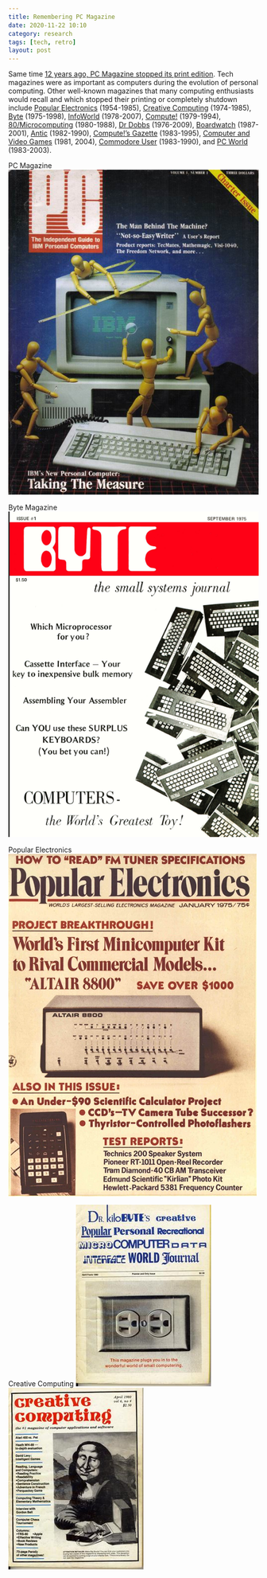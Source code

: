 ```yaml
---
title: Remembering PC Magazine  
date: 2020-11-22 10:10
category: research 
tags: [tech, retro]
layout: post
---
```


Same time <a  target="_blank" href="https://www.technologizer.com/2008/11/19/pc-magazine-a-magazine-no-more/">12 years ago, PC Magazine stopped its print edition</a>. Tech magazines were as important as computers during the evolution of personal computing. Other well-known magazines that many computing enthusiasts would recall and which stopped their printing or completely shutdown include <a  target="_blank" href="https://en.wikipedia.org/wiki/Popular_Electronics">Popular Electronics</a> (1954-1985), <a  target="_blank" href="https://en.wikipedia.org/wiki/Creative_Computing_(magazine)">Creative Computing</a> (1974-1985), <a  target="_blank" href="https://en.wikipedia.org/wiki/Byte_(magazine)">Byte</a> (1975-1998), <a  target="_blank" href="https://en.wikipedia.org/wiki/InfoWorld">InfoWorld</a> (1978-2007), <a  target="_blank" href="https://en.wikipedia.org/wiki/Compute!">Compute!</a> (1979-1994), <a  target="_blank" href="https://en.wikipedia.org/wiki/80_Micro">80/Microcomputing</a> (1980-1988), <a  target="_blank" href="https://en.wikipedia.org/wiki/Dr._Dobb%27s_Journal">Dr Dobbs</a> (1976-2009), <a  target="_blank" href="https://en.wikipedia.org/wiki/Boardwatch">Boardwatch</a> (1987-2001), <a  target="_blank" href="https://en.wikipedia.org/wiki/Antic_(magazine)">Antic</a> (1982-1990), <a  target="_blank" href="https://en.wikipedia.org/wiki/Compute!%27s_Gazette">Compute!’s Gazette</a> (1983-1995), <a  target="_blank" href="https://en.wikipedia.org/wiki/Computer_and_Video_Games">Computer and Video Games</a> (1981, 2004), <a  target="_blank" href="https://en.wikipedia.org/wiki/Commodore_User">Commodore User</a> (1983-1990), and <a  target="_blank" href="https://en.wikipedia.org/wiki/PC_World">PC World</a> (1983-2003).

PC Magazine
![PC Magazine](/assets/images/retro_computing/pcv1n1.jpg)

Byte Magazine
![Byte Magazine](/assets/images/retro_computing/byteissue1volume1.png)

Popular Electronics
![Popular Electronics](/assets/images/retro_computing/pe-1975-01-altair-cover.jpg)

Creative Computing
![Creative Computing](/assets/images/retro_computing/zCreative_computing_1980-04_flipside.jpg)
![Creative Computing](/assets/images/retro_computing/zCreative_computing_1980-04_front.jpg)
